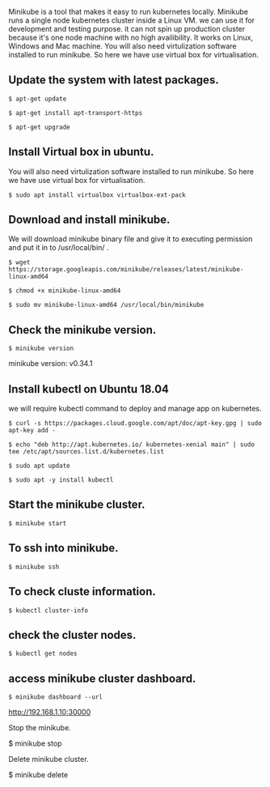 Minikube is a tool that makes it easy to run kubernetes locally. Minikube runs a single node kubernetes cluster inside a Linux VM. we can use it for development and testing purpose. it can not spin up production cluster because it's one node machine with no high availibility. It works on Linux, Windows and Mac machine. You will also need virtulization software installed to run minikube. So here we have use virtual box for virtualisation. 


## Update the system with latest packages.
```
$ apt-get update
```
```
$ apt-get install apt-transport-https
```
```
$ apt-get upgrade
```

## Install Virtual box in ubuntu.

You will also need virtulization software installed to run minikube. So here we have use virtual box for virtualisation. 

```
$ sudo apt install virtualbox virtualbox-ext-pack
```

## Download and install minikube.

We will download minikube binary file and give it to executing permission and put it in to /usr/local/bin/ .

```
$ wget https://storage.googleapis.com/minikube/releases/latest/minikube-linux-amd64
```
```
$ chmod +x minikube-linux-amd64
```
```
$ sudo mv minikube-linux-amd64 /usr/local/bin/minikube
```

## Check the minikube version.
```
$ minikube version
```
minikube version: v0.34.1


## Install kubectl on Ubuntu 18.04

we will require kubectl command to deploy and manage app on kubernetes.

```
$ curl -s https://packages.cloud.google.com/apt/doc/apt-key.gpg | sudo apt-key add -
```
```
$ echo "deb http://apt.kubernetes.io/ kubernetes-xenial main" | sudo tee /etc/apt/sources.list.d/kubernetes.list
```
```
$ sudo apt update
```
```
$ sudo apt -y install kubectl
```

## Start the minikube cluster.
```
$ minikube start
```

## To ssh into minikube.
```
$ minikube ssh
```

## To check cluste information.
```
$ kubectl cluster-info
```

## check the cluster nodes.
```
$ kubectl get nodes
```

## access minikube cluster dashboard.
```
$ minikube dashboard --url
```
http://192.168.1.10:30000


Stop the minikube.

$ minikube stop


Delete minikube cluster.

$ minikube delete


